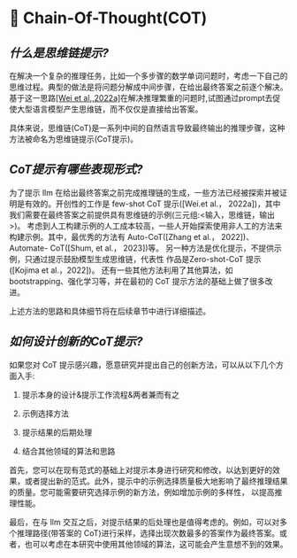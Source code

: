 # 🧬 Chain-Of-Thought(COT)


## *什么是思维链提示?*

在解决一个复杂的推理任务，比如一个多步骤的数学单词问题时，考虑一下自己的思维过程。典型的做法是将问题分解成中间步骤，在给出最终答案之前逐个解决。基于这一思路[[Wei et al.,2022a]](https://arxiv.org/abs/2201.11903)在解决推理繁重的问题时,试图通过prompt去促使大型语言模型产生思维链，而不仅仅是直接给出答案。

具体来说，思维链(CoT)是一系列中间的自然语言导致最终输出的推理步骤，这种方法被命名为思维链提示(CoT提示)。

## *CoT提示有哪些表现形式?*

为了提示 llm 在给出最终答案之前完成推理链的生成，一些方法已经被探索并被证明是有效的。开创性的工作是 few-shot CoT 提示([Wei.et al.， 2022a])，其中我们需要在最终答案之前提供具有思维链的示例(三元组:<输入，思维链，输出>)。
考虑到人工构建示例的人工成本较高，一些人开始探索使用非人工的方法来构建示例。其中，最优秀的方法有 Auto-CoT([Zhang et al.， 2022])、Automate-
CoT([Shum, et al.， 2023])等。
另一种方法是优化提示，不提供示例，只通过提示鼓励模型生成思维链，代表性
作品是Zero-shot-CoT 提示([Kojima et al.，2022])。
还有一些其他方法利用了其他算法，如 bootstrapping、强化学习等，并在最初的 CoT 提示方法的基础上做了很多改进。

上述方法的思路和具体细节将在后续章节中进行详细描述。

## *如何设计创新的CoT提示?*

如果您对 CoT 提示感兴趣，愿意研究并提出自己的创新方法，可以从以下几个方面入手:

1. 提示本身的设计&提示工作流程&两者兼而有之

2. 示例选择方法

3. 提示结果的后期处理

4. 结合其他领域的算法和思路

首先，您可以在现有范式的基础上对提示本身进行研究和修改，以达到更好的效果，或者提出新的范式。此外，提示中的示例选择质量极大地影响了最终推理结果的质量。您可能需要研究选择示例的新方法，例如增加示例的多样性，
以提高推理性能。

最后，在与 llm 交互之后，对提示结果的后处理也是值得考虑的。例如，可以对多个推理路径(带答案的 CoT)进行采样，选择出现次数最多的答案作为最终答案。或者，也可以考虑在本研究中使用其他领域的算法，这可能会产生意想不到的效果。
